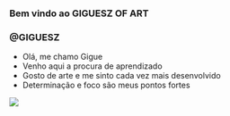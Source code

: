 ### Bem vindo ao GIGUESZ OF ART
### @GIGUESZ

- Olá, me chamo Gigue
- Venho aqui a procura de aprendizado
- Gosto de arte e me sinto cada vez mais desenvolvido
- Determinação e foco são meus pontos fortes

![](https://s2-techtudo.glbimg.com/Yjrsd2oRyYqM-_uGHlV5NAR7HeU=/1200x/smart/filters:cover():strip_icc()/i.s3.glbimg.com/v1/AUTH_08fbf48bc0524877943fe86e43087e7a/internal_photos/bs/2023/b/p/81G9MyRxKh8tCITZelBg/kill-bill-2.png)
